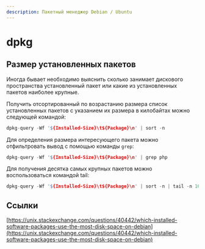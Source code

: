 ```yaml
---
description: Пакетный менеджер Debian / Ubuntu
---
```


# dpkg

## Размер установленных пакетов

Иногда бывает необходимо выяснить сколько занимает дискового пространства установленный пакет или какие из установленных пакетов наиболее крупные.

Получить отсортированный по возрастанию размера список установленных пакетов с указанием их размера в килобайтах можно следующей командой:

```c
dpkg-query -Wf '${Installed-Size}\t${Package}\n' | sort -n
```

Для определения размера интересующего пакета можно отфильтровать вывод с помощью команды `grep`:

```c
dpkg-query -Wf '${Installed-Size}\t${Package}\n' | grep php
```

Для получения десятка самых крупных пакетов можно воспользоваться командой tail:

```c
dpkg-query -Wf '${Installed-Size}\t${Package}\n' | sort -n | tail -n 10
```

## Ссылки

[https://unix.stackexchange.com/questions/40442/which-installed-software-packages-use-the-most-disk-space-on-debian](https://unix.stackexchange.com/questions/40442/which-installed-software-packages-use-the-most-disk-space-on-debian)

